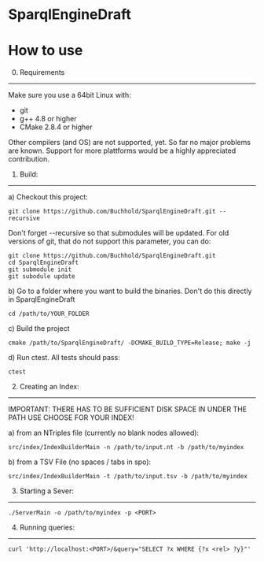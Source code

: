 SparqlEngineDraft
=================

How to use
==========

0. Requirements
---------------

Make sure you use a 64bit Linux with:

* git
* g++ 4.8 or higher
* CMake 2.8.4 or higher

Other compilers (and OS) are not supported, yet. 
So far no major problems are known. 
Support for more plattforms would be a highly appreciated contribution.

1. Build:
---------

a) Checkout this project:

    git clone https://github.com/Buchhold/SparqlEngineDraft.git --recursive

Don't forget --recursive so that submodules will be updated. 
For old versions of git, that do not support this parameter, you can do:

    git clone https://github.com/Buchhold/SparqlEngineDraft.git
    cd SparqlEngineDraft
    git submodule init
    git subodule update
    

b) Go to a folder where you want to build the binaries.
Don't do this directly in SparqlEngineDraft

    cd /path/to/YOUR_FOLDER

c) Build the project

    cmake /path/to/SparqlEngineDraft/ -DCMAKE_BUILD_TYPE=Release; make -j

d) Run ctest. All tests should pass:

    ctest


2. Creating an Index:
---------------------

IMPORTANT:
THERE HAS TO BE SUFFICIENT DISK SPACE IN UNDER THE PATH USE CHOOSE FOR YOUR INDEX!

a) from an NTriples file (currently no blank nodes allowed):

    src/index/IndexBuilderMain -n /path/to/input.nt -b /path/to/myindex

b) from a TSV File (no spaces / tabs in spo):

    src/index/IndexBuilderMain -t /path/to/input.tsv -b /path/to/myindex


3. Starting a Sever:
--------------------

    ./ServerMain -o /path/to/myindex -p <PORT>


4. Running queries:
-------------------

    curl 'http://localhost:<PORT>/&query="SELECT ?x WHERE {?x <rel> ?y}"'
